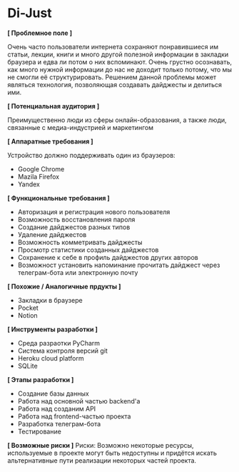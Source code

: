 # Di-Just
**[ Проблемное поле ]**

Очень часто пользователи интернета сохраняют понравившиеся им статьи, лекции, книги и много другой полезной информации в закладки браузера и едва ли потом о них вспоминают. Очень грустно осознавать, как много нужной информации до нас не доходит только потому, что мы не смогли её структурировать. Решением данной проблемы может являться технология, позволяющая создавать дайджесты и делиться ими.

**[ Потенциальная аудитория ]**

Преимущественно люди из сферы онлайн-образования, а также люди, связанные с медиа-индустрией и маркетингом

**[ Аппаратные требования ]**

Устройство должно поддерживать один из браузеров:
- Google Chrome
- Mazila Firefox
- Yandex

**[ Функциональные требования ]**
- Авторизация и регистрация нового пользователя
- Возможность восстановления пароля
- Создание дайджестов разных типов
- Удаление дайджестов
- Возможность комметривать дайджесты
- Просмотр статистики созданных дайджестов
- Сохранение к себе в профиль дайджестов других авторов
- Возможност установить напоминание прочитать дайджест через телеграм-бота или электронную почту


**[ Похожие / Аналогичные прдукты ]**
- Закладки в браузере
- Pocket
- Notion

**[ Инструменты разработки ]** 
- Среда разраотки PyCharm
- Cистема контроля версий git
- Heroku cloud platform
- SQLite

**[ Этапы разработки ]**
- Создание базы данных
- Работа над основной частью backend'a
- Работа над созданим API
- Работа над frontend-частью проекта
- Разработка телеграм-бота
- Тестирование

**[ Возможные риски ]**
Риски:
Возможно некоторые ресурсы, используемые в проекте могут быть недоступны и придётся искать альтернативные пути реализации некоторых частей проекта. 
